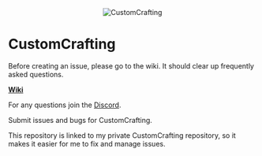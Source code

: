 <div align="center">
  <img src="https://www.spigotmc.org/attachments/customcrafting-banner-cropped-png.477975/" alt="CustomCrafting" />
</div>

# CustomCrafting

Before creating an issue, please go to the wiki. It should clear up frequently asked questions.

[**Wiki**](https://github.com/WolfyScript/CustomCrafting-Wiki/wiki)

For any questions join the [Discord](https://discord.gg/qGhDTSr).

Submit issues and bugs for CustomCrafting.

This repository is linked to my private CustomCrafting repository, so it makes it easier for me to fix and manage issues.

